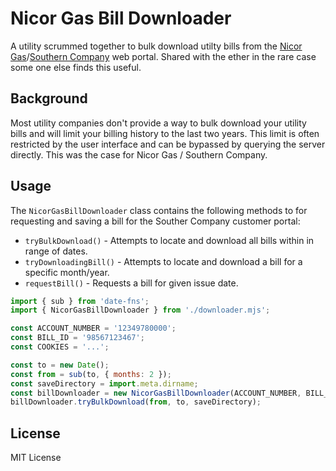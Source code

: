 # Nicor Gas Bill Downloader

A utility scrummed together to bulk download utilty bills from the
[Nicor Gas](https://www.nicorgas.com/)/[Southern Company](https://www.southerncompany.com/)
web portal. Shared with the ether in the rare case some one else finds this
useful.

## Background

Most utility companies don't provide a way to bulk download your utility bills
and will limit your billing history to the last two years. This limit is often
restricted by the user interface and can be bypassed by querying the server
directly. This was the case for Nicor Gas / Southern Company.

## Usage

The `NicorGasBillDownloader` class contains the following methods to for
requesting and saving a bill for the Souther Company customer portal:  

- `tryBulkDownload()` - Attempts to locate and download all bills within in range of dates.
- `tryDownloadingBill()` - Attempts to locate and download a bill for a specific month/year.
- `requestBill()` - Requests a bill for given issue date.

```javascript
import { sub } from 'date-fns';
import { NicorGasBillDownloader } from './downloader.mjs';

const ACCOUNT_NUMBER = '12349780000';
const BILL_ID = '98567123467';
const COOKIES = '...';

const to = new Date();
const from = sub(to, { months: 2 });
const saveDirectory = import.meta.dirname;
const billDownloader = new NicorGasBillDownloader(ACCOUNT_NUMBER, BILL_ID, COOKIES);
billDownloader.tryBulkDownload(from, to, saveDirectory);
```

## License

MIT License
